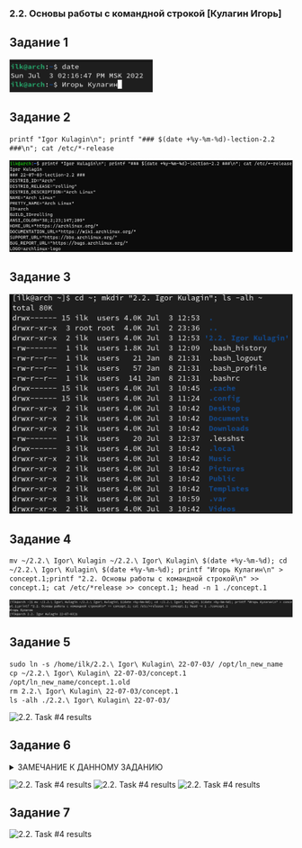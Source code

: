### 2.2. Основы работы с командной строкой [Кулагин Игорь]

## Задание 1
![2.2. Task #1 results](screenshots/2.2-1.png)
## Задание 2
```console
printf "Igor Kulagin\n"; printf "### $(date +%y-%m-%d)-lection-2.2 ###\n"; cat /etc/*-release
```
![2.2. Task #2 results](screenshots/2.2-2.png)
## Задание 3
![2.2. Task #3 results](screenshots/2.2-3.png)
## Задание 4
```console
mv ~/2.2.\ Igor\ Kulagin ~/2.2.\ Igor\ Kulagin\ $(date +%y-%m-%d); cd ~/2.2.\ Igor\ Kulagin\ $(date +%y-%m-%d); printf "Игорь Кулагин\n" > concept.1;printf "2.2. Основы работы с командной строкой\n" >> concept.1; cat /etc/*release >> concept.1; head -n 1 ./concept.1
```
![2.2. Task #4 results](screenshots/2.2-4.png)
## Задание 5
```console
sudo ln -s /home/ilk/2.2.\ Igor\ Kulagin\ 22-07-03/ /opt/ln_new_name
cp ~/2.2.\ Igor\ Kulagin\ 22-07-03/concept.1 /opt/ln_new_name/concept.1.old
rm 2.2.\ Igor\ Kulagin\ 22-07-03/concept.1
ls -alh ./2.2.\ Igor\ Kulagin\ 22-07-03/
````
![2.2. Task #4 results](screenshots/2.2-5.png)
## Задание 6
<details><summary>ЗАМЕЧАНИЕ К ДАННОМУ ЗАДАНИЮ</summary>
Ни в Debian/Ubuntu, ни тем более в Arch мне не удалось найти команды для менеджера пакетов, которые бы вернули список пакетов, установленных именно мной. Лучшее, что удалось сделать - это получить список пакетов, установленных вручную. Однако это не тоже самое, что установленные мной, конкретным пользователем, пакеты: эти пакеты мог установить любой другой пользователь системы, не обязательно именно я.
Хотелось бы узнать, что именно подразумевалось в задании и как предполагалось его решить. 
</details>

![2.2. Task #4 results](screenshots/2.2-6.1-ubuntu&debian.png)
![2.2. Task #4 results](screenshots/2.2-6.2-arch.png)
![2.2. Task #4 results](screenshots/2.2-6.3-arch.png)
## Задание 7
![2.2. Task #4 results](screenshots/2.2-7-arch.png)